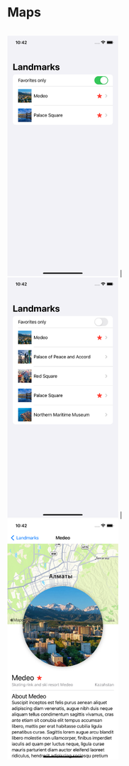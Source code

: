 # Maps

<br>
<img src="https://github.com/Sterrvac/Maps/blob/main/Image/1.png" width="250"> | <img src="https://github.com/Sterrvac/Maps/blob/main/Image/2.png" width="250"> | <img src="https://github.com/Sterrvac/Maps/blob/main/Image/3.png" width="250">
<br>



